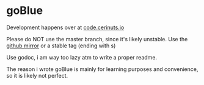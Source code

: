 # goBlue
Development happens over at [code.cerinuts.io](https://code.cerinuts.io)

Please do NOT use the master branch, since it's likely unstable. 
Use the [github mirror](https://github.com/cerinuts/goBlue) or a stable tag (ending with s)

Use godoc, i am way too lazy atm to write a proper readme.

The reason i wrote goBlue is mainly for learning purposes and convenience, so it is likely not perfect.